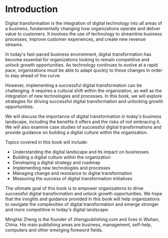 # Introduction

Digital transformation is the integration of digital technology into all areas of a business, fundamentally changing how organizations operate and deliver value to customers. It involves the use of technology to streamline business processes, improve customer experiences, and create new revenue streams.

In today's fast-paced business environment, digital transformation has become essential for organizations looking to remain competitive and unlock growth opportunities. As technology continues to evolve at a rapid pace, organizations must be able to adapt quickly to these changes in order to stay ahead of the curve.

However, implementing a successful digital transformation can be challenging. It requires a cultural shift within the organization, as well as the integration of new technologies and processes. In this book, we will explore strategies for driving successful digital transformation and unlocking growth opportunities.

We will discuss the importance of digital transformation in today's business landscape, including the benefits it offers and the risks of not embracing it. We will also examine case studies of successful digital transformations and provide guidance on building a digital culture within the organization.

Topics covered in this book will include:

* Understanding the digital landscape and its impact on businesses
* Building a digital culture within the organization
* Developing a digital strategy and roadmap
* Implementing new technologies and processes
* Managing change and resistance to digital transformation
* Measuring the success of digital transformation initiatives

The ultimate goal of this book is to empower organizations to drive successful digital transformation and unlock growth opportunities. We hope that the insights and guidance provided in this book will help organizations to navigate the complexities of digital transformation and emerge stronger and more competitive in today's digital landscape.

MingHai Zheng is the founder of zhengpublishing.com and lives in Wuhan, China. His main publishing areas are business, management, self-help, computers and other emerging foreword fields.
